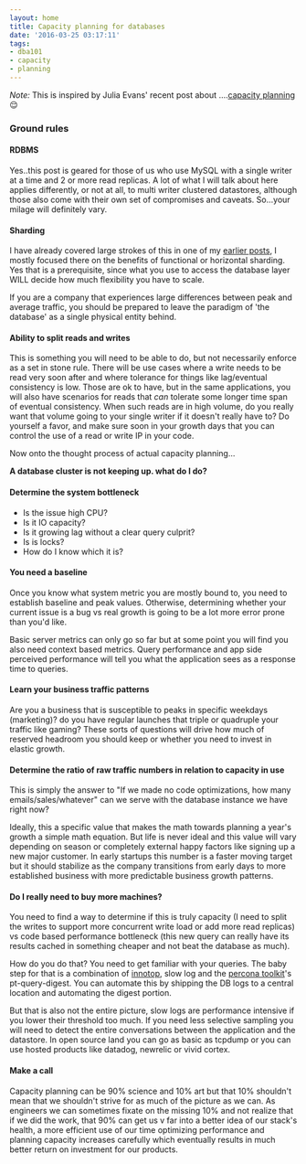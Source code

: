 ```yaml
---
layout: home
title: Capacity planning for databases
date: '2016-03-25 03:17:11'
tags:
- dba101
- capacity
- planning
---
```


_Note:_ This is inspired by Julia Evans' recent post about ....[capacity planning](http://jvns.ca/blog/2016/03/20/how-do-you-do-capacity-planning/) 😌


### Ground rules

#### RDBMS
Yes..this post is geared for those of us who use MySQL with a single writer at a time and 2 or more read replicas. A lot of what I will talk about here applies differently, or not at all, to multi writer clustered datastores, although those also come with their own set of compromises and caveats. So...your milage will definitely vary.

#### Sharding

I have already covered large strokes of this in one of my [earlier posts](https://blog.dbsmasher.com/2015/02/08/scaling-mysql-at-sendgrid/), I mostly focused there on the benefits of functional or horizontal sharding. Yes that is a prerequisite, since what you use to access the database layer WILL decide how much flexibility you have to scale.

If you are a company that experiences large differences between peak and average traffic, you should be prepared to leave the paradigm of 'the database' as a single physical entity behind.

#### Ability to split reads and writes

This is something you will need to be able to do, but not necessarily enforce as a set in stone rule. There will be use cases where a write needs to be read very soon after and where tolerance for things like lag/eventual consistency is low. Those are ok to have, but in the same applications, you will also have scenarios for reads that *can* tolerate some longer time span of eventual consistency. When such reads are in high volume, do you really want that volume going to your single writer if it doesn't really have to? Do yourself a favor, and make sure soon in your growth days that you can control the use of a read or write IP in your code.

Now onto the thought process of actual capacity planning...

**A database cluster is not keeping up. what do I do?**

#### Determine the system bottleneck

* Is the issue high CPU?
* Is it IO capacity?
* Is it growing lag without a clear query culprit?
* Is is locks?
* How do I know which it is?

#### You need a baseline
Once you know what system metric you are mostly bound to, you need to establish baseline and peak values. Otherwise, determining whether your current issue is a bug vs real growth is going to be a lot more error prone than you'd like.

Basic server metrics can only go so far but at some point you will find you also need context based metrics. Query performance and app side perceived performance will tell you what the application sees as a response time to queries.

#### Learn your business traffic patterns
Are you a business that is susceptible to peaks in specific weekdays (marketing)? do you have regular launches that triple or quadruple your traffic like gaming? These sorts of questions will drive how much of reserved headroom you should keep or whether you need to invest in elastic growth.  

#### Determine the ratio of raw traffic numbers in relation to capacity in use
This is simply the answer to "If we made no code optimizations, how many emails/sales/whatever" can we serve with the database instance we have right now?

Ideally, this a specific value that makes the math towards planning a year's growth a simple math equation. But life is never ideal and this value will vary depending on season or completely external happy factors like signing up a new major customer. In early startups this number is a faster moving target but it should stabilize as the company transitions from early days to more established business with more predictable business growth patterns.

#### Do I really need to buy more machines?
You need to find a way to determine if this is truly capacity (I need to split the writes to support more concurrent write load or add more read replicas) vs code based performance bottleneck (this new query can really have its results cached in something cheaper and not beat the database as much).

How do you do that? You need to get familiar with your queries. The baby step for that is a combination of [innotop](http://innotop.googlecode.com/svn/html/manual.html), slow log and the [percona toolkit](https://www.percona.com/software/mysql-tools/percona-toolkit)'s pt-query-digest. You can automate this by shipping the DB logs to a central location and automating the digest portion.

But that is also not the entire picture, slow logs are performance intensive if you lower their threshold too much. If you need less selective sampling you will need to detect the entire conversations between the application and the datastore. In open source land you can go as basic as tcpdump or you can use hosted products like datadog, newrelic or vivid cortex.

#### Make a call
Capacity planning can be 90% science and 10% art but that 10% shouldn't mean that we shouldn't strive for as much of the picture as we can. As engineers we can sometimes fixate on the missing 10% and not realize that if we did the work, that 90% can get us v far into a better idea of our stack's health, a more efficient use of our time optimizing performance and planning capacity increases carefully which eventually results in much better return on investment for our products. 
